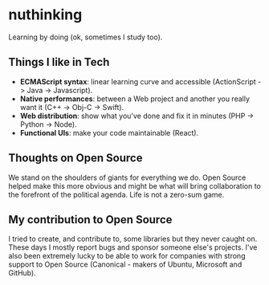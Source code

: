 # nuthinking
Learning by doing (ok, sometimes I study too).

## Things I like in Tech

* **ECMAScript syntax**: linear learning curve and accessible (ActionScript -> Java -> Javascript).
* **Native performances**: between a Web project and another you really want it (C++ -> Obj-C -> Swift).
* **Web distribution**: show what you've done and fix it in minutes (PHP -> Python -> Node).
* **Functional UIs**: make your code maintainable (React).

## Thoughts on Open Source

We stand on the shoulders of giants for everything we do. Open Source helped make this more obvious and might be what will bring collaboration to the forefront of the political agenda. Life is not a zero-sum game.

## My contribution to Open Source

I tried to create, and contribute to, some libraries but they never caught on. These days I mostly report bugs and sponsor someone else's projects.
I've also been extremely lucky to be able to work for companies with strong support to Open Source (Canonical - makers of Ubuntu, Microsoft and GitHub).
